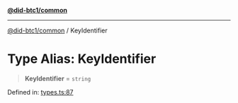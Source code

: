 [**@did-btc1/common**](../README.md)

***

[@did-btc1/common](../globals.md) / KeyIdentifier

# Type Alias: KeyIdentifier

> **KeyIdentifier** = `string`

Defined in: [types.ts:87](https://github.com/dcdpr/did-btc1-js/blob/4ab6f9915d95beed9bc633644c9db1539395f512/packages/common/src/types.ts#L87)
